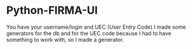 # Python-FIRMA-UI
You have your username/login and UEC (User Entry Code) 
I made some generators for the db and for the UEC code because I had to have something to work with, so I made a generator.

